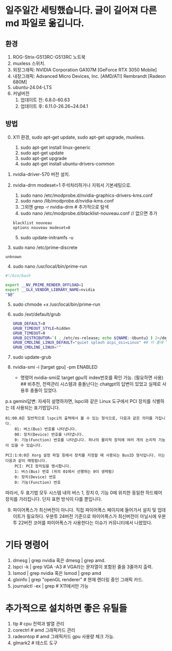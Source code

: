 # 일주일간 세팅했습니다. 글이 길어져 다른 md 파일로 옮깁니다.

## 환경

1. ROG-Strix-G513RC-G513RC 노트북
2. muxless 스위치.
3. 외장그래픽: NVIDIA Corporation GA107M [GeForce RTX 3050 Mobile]
4. 내장그래픽: Advanced Micro Devices, Inc. [AMD/ATI] Rembrandt [Radeon 680M]
5. ubuntu-24.04-LTS
6. 커널버전
   1. 업데이트 전: 6.8.0-60.63
   2. 업데이트 후: 6.11.0-26.26~24.04.1

## 방법

0. X11 환경, sudo apt-get update, sudo apt-get upgrade, muxless.

   1. sudo apt-get install linux-generic
   2. sudo apt-get update
   3. sudo apt-get upgrade
   4. sudo apt-get install ubuntu-drivers-common

1. nvidia-driver-570 버전 설치.

2. nvidia-drm modeset=1 주석처리하거나 지워서 기본세팅으로.

   1. sudo nano /etc/modprobe.d/nvidia-graphics-drivers-kms.conf
   2. sudo nano /lib/modprobe.d/nvidia-kms.conf
   3. 그외엔 grep -r nvidia-drm # 추가적으로 탐색
   4. sudo nano /etc/modprobe.d/blacklist-nouveau.conf // 없으면 추가

   ```bash
   blacklist nouveau
   options nouveau modeset=0
   ```

   5. sudo update-initramfs -u

3. sudo nano /etc/prime-discrete

```bash
unknown
```

4. sudo nano /usr/local/bin/prime-run

```bash
#!/bin/bash

export __NV_PRIME_RENDER_OFFLOAD=1
export __GLX_VENDOR_LIBRARY_NAME=nvidia
"$@"
```

5. sudo chmode +x /usr/local/bin/prime-run

6. sudo /ext/default/grub

   ```bash
   GRUB_DEFAULT=0
   GRUB_TIMEOUT_STYLE=hidden
   GRUB_TIMEOUT=0
   GRUB_DISTRIBUTOR=`( . /etc/os-release; echo ${NAME:-Ubuntu} ) 2>/dev/null || ec>
   GRUB_CMDLINE_LINUX_DEFAULT="quiet splash acpi_osi=Linux" ## 이 줄에 `acpi_osi=Linux`만 추가.
   GRUB_CMDLINE_LINUX=""
   ```

7. sudo update-grub

8. nvidia-smi -i [target gpu] -pm ENABLED
   - 명령어 nvidia-smi로 target gpu의 index번호를 확인 가능. (필요하면 사용) ## 비추천, 전력관리 시스템과 충돌난다는 chatgpt의 답변이 있었고 실제로 사용후 충돌이 있었다.

p.s gemini답변: 자세히 설명하자면, lspci와 같은 Linux 도구에서 PCI 장치를 식별하는 데 사용되는 표기법입니다.

    01:00.0은 일반적으로 lspci의 출력에서 볼 수 있는 형식으로, 다음과 같은 의미를 가집니다.
        01: 버스(Bus) 번호를 나타냅니다.
        00: 장치(Device) 번호를 나타냅니다.
        0: 기능(Function) 번호를 나타냅니다. 하나의 물리적 장치에 여러 개의 논리적 기능이 있을 수 있습니다.

    PCI:1:0:0은 Xorg 설정 파일 등에서 장치를 지정할 때 사용되는 BusID 형식입니다. 이는 다음과 같이 매핑됩니다.
        PCI: PCI 장치임을 명시합니다.
        1: 버스(Bus) 번호 (위의 01에서 선행하는 0이 생략됨)
        0: 장치(Device) 번호
        0: 기능(Function) 번호

따라서, 두 표기법 모두 시스템 내의 버스 1, 장치 0, 기능 0에 위치한 동일한 하드웨어 장치를 가리킵니다. 단지 표현 방식이 다를 뿐입니다.

9. 파이어폭스가 최신버전이 아니다. 직접 파이어폭스 페이지에 들어가서 설치 및 업데이트가 필요하다. 우분투 24버전 기준으로 파이어폭스가 최신버전이 아닐시에 우분투 22버전 코어를 파이어폭스가 사용한다는 이슈가 커뮤니티에서 나왔었다.

# 기타 명령어

1. dmesg | grep nvidia 혹은 dmesg | grep amd.
2. lspci -k | grep VGA -A3 # VGA라는 문자열이 포함된 줄을 3줄까지 출력.
3. lsmod | grep nvidia 혹은 lsmod | grep amd
4. glxinfo | grep "openGL renderer" # 현재 렌더링 중인 그래픽 카드.
5. journalctl -ex | grep <target> # X11에서만 가능

# 추가적으로 설치하면 좋은 유틸들

1. tlp # cpu 전력과 발열 관리
2. corectrl # amd 그래픽카드 관리
3. radeontop # amd 그래픽카드 gpu 사용량 체크 가능.
4. glmark2 # 테스트 도구
